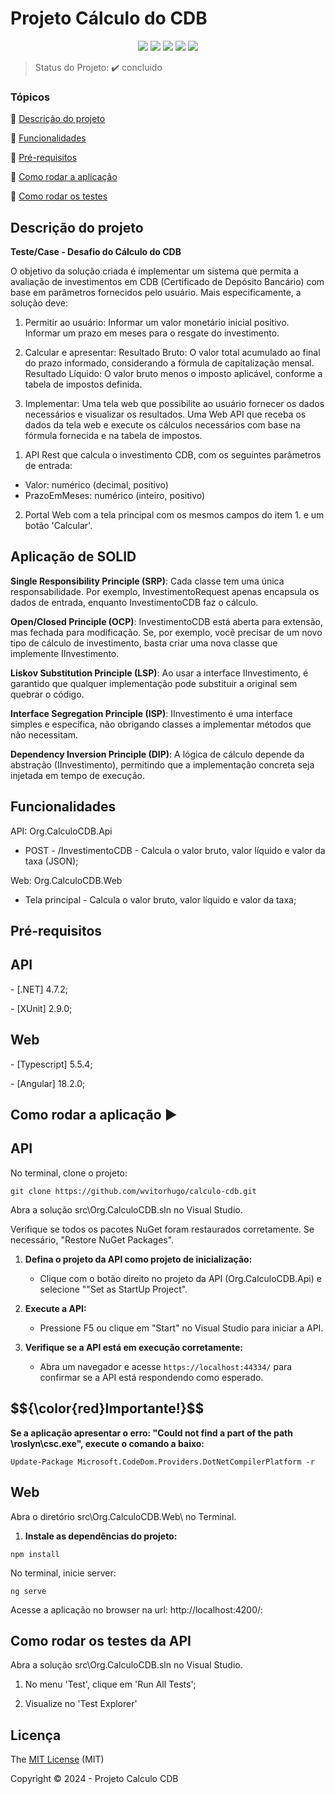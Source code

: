 <h1>Projeto Cálculo do CDB</h1> 

<p align="center">
  <img src="https://img.shields.io/static/v1?label=.NET&message=CODE&color=blue&style=for-the-badge&logo=.NET"/>
  <img src="https://img.shields.io/static/v1?label=ANGULAR&message=framework&color=blue&style=for-the-badge&logo=ANGULAR"/>
  <img src="https://img.shields.io/static/v1?label=XUNIT&message=TEST&color=blue&style=for-the-badge&logo=XUNIT"/> 
  <img src="https://img.shields.io/static/v1?label=nodejs&message=framework&color=blue&style=for-the-badge&logo=NODEJS"/>
  <img src="https://img.shields.io/static/v1?label=typescript&message=framework&color=blue&style=for-the-badge&logo=TYPESCRIPT"/>
</p>

> Status do Projeto: :heavy_check_mark: concluido 

### Tópicos 

:small_blue_diamond: [Descrição do projeto](#descrição-do-projeto)

:small_blue_diamond: [Funcionalidades](#funcionalidades)
 
:small_blue_diamond: [Pré-requisitos](#pré-requisitos)

:small_blue_diamond: [Como rodar a aplicação](#como-rodar-a-aplicação-arrow_forward)

:small_blue_diamond: [Como rodar os testes](#como-rodar-os-testes)
 
## Descrição do projeto 

<p align="justify">
  <b>Teste/Case - Desafio do Cálculo do CDB</b>
  
O objetivo da solução criada é implementar um sistema que permita a avaliação de investimentos em CDB (Certificado de Depósito Bancário) com base em parâmetros fornecidos pelo usuário. Mais especificamente, a solução deve:


1. Permitir ao usuário:
	Informar um valor monetário inicial positivo.
	Informar um prazo em meses para o resgate do investimento.

2. Calcular e apresentar:
	Resultado Bruto: O valor total acumulado ao final do prazo informado, considerando a fórmula de capitalização mensal.
	Resultado Líquido: O valor bruto menos o imposto aplicável, conforme a tabela de impostos definida.

3. Implementar:
	Uma tela web que possibilite ao usuário fornecer os dados necessários e visualizar os resultados.
	Uma Web API que receba os dados da tela web e execute os cálculos necessários com base na fórmula fornecida e na tabela de impostos.
	 
</p>

1. API Rest que calcula o investimento CDB, com os seguintes parâmetros de entrada:  

- Valor: numérico (decimal, positivo)
- PrazoEmMeses: numérico (inteiro, positivo)

2. Portal Web com a tela principal com os mesmos campos do item 1. e um botão 'Calcular'.


<H2>Aplicação de SOLID</H2>

**Single Responsibility Principle (SRP)**: Cada classe tem uma única responsabilidade. Por exemplo, InvestimentoRequest apenas encapsula os dados de entrada, enquanto InvestimentoCDB faz o cálculo.

**Open/Closed Principle (OCP)**: InvestimentoCDB está aberta para extensão, mas fechada para modificação. Se, por exemplo, você precisar de um novo tipo de cálculo de investimento, basta criar uma nova classe que implemente IInvestimento.

**Liskov Substitution Principle (LSP)**: Ao usar a interface IInvestimento, é garantido que qualquer implementação pode substituir a original sem quebrar o código.

**Interface Segregation Principle (ISP)**: IInvestimento é uma interface simples e específica, não obrigando classes a implementar métodos que não necessitam.

**Dependency Inversion Principle (DIP)**: A lógica de cálculo depende da abstração (IInvestimento), permitindo que a implementação concreta seja injetada em tempo de execução.



## Funcionalidades

API: Org.CalculoCDB.Api
- POST - /InvestimentoCDB - Calcula o valor bruto, valor líquido e valor da taxa (JSON);


Web: Org.CalculoCDB.Web
- Tela principal - Calcula o valor bruto, valor líquido e valor da taxa;

## Pré-requisitos

<H2>API</H2>
<p>- [.NET] 4.7.2;</p>
<p>- [XUnit] 2.9.0;</p>

<H2>Web</H2>
<p>- [Typescript] 5.5.4;</p>
<p>- [Angular] 18.2.0; </p>

## Como rodar a aplicação :arrow_forward:

<H2>API</H2>

No terminal, clone o projeto: 

```
git clone https://github.com/wvitorhugo/calculo-cdb.git
```

Abra a solução src\Org.CalculoCDB.sln no Visual Studio.

Verifique se todos os pacotes NuGet foram restaurados corretamente. Se necessário, "Restore NuGet Packages".


1. **Defina o projeto da API como projeto de inicialização:**
   - Clique com o botão direito no projeto da API (Org.CalculoCDB.Api) e selecione ""Set as StartUp Project".

2. **Execute a API:**
   - Pressione F5 ou clique em "Start" no Visual Studio para iniciar a API.

3. **Verifique se a API está em execução corretamente:**
   - Abra um navegador e acesse `https://localhost:44334/` para confirmar se a API está respondendo como esperado.

<H2>$${\color{red}Importante!}$$</span></H2>

**Se a aplicação apresentar o erro: "Could not find a part of the path \roslyn\csc.exe", execute o comando a baixo:**

```
Update-Package Microsoft.CodeDom.Providers.DotNetCompilerPlatform -r
```
 
<H2>Web</H2>

Abra o diretório src\Org.CalculoCDB.Web\ no Terminal.

1. **Instale as dependências do projeto:**

```
npm install
```

No terminal, inicie server: 

```
ng serve
```

Acesse a aplicação no browser na url: http://localhost:4200/: 
 

## Como rodar os testes da API 

Abra a solução src\Org.CalculoCDB.sln no Visual Studio.

1. No menu 'Test', clique em 'Run All Tests';

2. Visualize no 'Test Explorer'

 

## Licença 

The [MIT License]() (MIT)

Copyright :copyright: 2024 - Projeto Calculo CDB
